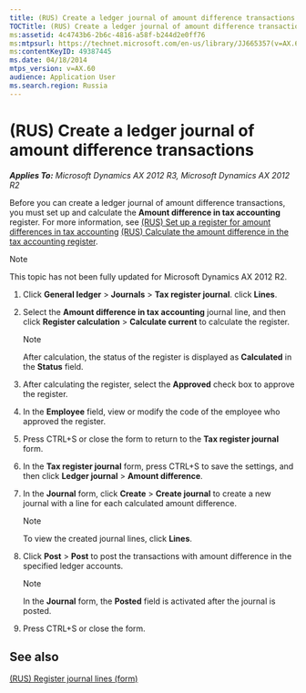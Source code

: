```yaml
---
title: (RUS) Create a ledger journal of amount difference transactions
TOCTitle: (RUS) Create a ledger journal of amount difference transactions
ms:assetid: 4c4743b6-2b6c-4816-a58f-b244d2e0ff76
ms:mtpsurl: https://technet.microsoft.com/en-us/library/JJ665357(v=AX.60)
ms:contentKeyID: 49387445
ms.date: 04/18/2014
mtps_version: v=AX.60
audience: Application User
ms.search.region: Russia
---
```


# (RUS) Create a ledger journal of amount difference transactions 


_**Applies To:** Microsoft Dynamics AX 2012 R3, Microsoft Dynamics AX 2012 R2_

Before you can create a ledger journal of amount difference transactions, you must set up and calculate the **Amount difference in tax accounting** register. For more information, see [(RUS) Set up a register for amount differences in tax accounting](rus-set-up-a-register-for-amount-differences-in-tax-accounting.md) [(RUS) Calculate the amount difference in the tax accounting register](rus-calculate-the-amount-difference-in-the-tax-accounting-register.md).


> [!NOTE]
> <P>This topic has not been fully updated for Microsoft Dynamics AX 2012 R2.</P>



1.  Click **General ledger** \> **Journals** \> **Tax register journal**. click **Lines**.

2.  Select the **Amount difference in tax accounting** journal line, and then click **Register calculation** \> **Calculate current** to calculate the register.
    

    > [!NOTE]
    > <P>After calculation, the status of the register is displayed as <STRONG>Calculated</STRONG> in the <STRONG>Status</STRONG> field.</P>



3.  After calculating the register, select the **Approved** check box to approve the register.

4.  In the **Employee** field, view or modify the code of the employee who approved the register.

5.  Press CTRL+S or close the form to return to the **Tax register journal** form.

6.  In the **Tax register journal** form, press CTRL+S to save the settings, and then click **Ledger journal** \> **Amount difference**.

7.  In the **Journal** form, click **Create** \> **Create journal** to create a new journal with a line for each calculated amount difference.
    

    > [!NOTE]
    > <P>To view the created journal lines, click <STRONG>Lines</STRONG>.</P>



8.  Click **Post** \> **Post** to post the transactions with amount difference in the specified ledger accounts.
    

    > [!NOTE]
    > <P>In the <STRONG>Journal</STRONG> form, the <STRONG>Posted</STRONG> field is activated after the journal is posted.</P>



9.  Press CTRL+S or close the form.

## See also

[(RUS) Register journal lines (form)](https://technet.microsoft.com/en-us/library/jj839663\(v=ax.60\))

  


